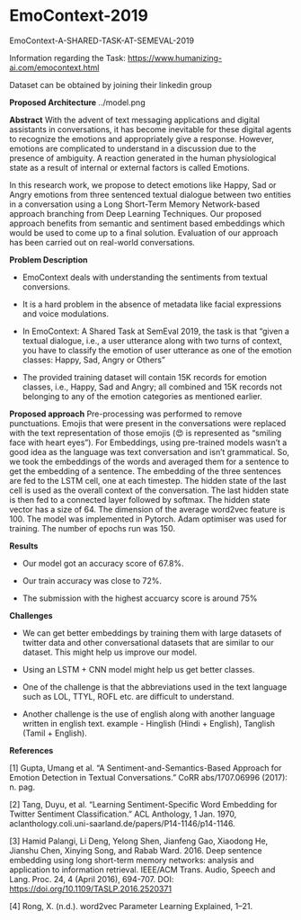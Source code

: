 # EmoContext-2019
EmoContext-A-SHARED-TASK-AT-SEMEVAL-2019

Information regarding the Task: https://www.humanizing-ai.com/emocontext.html

Dataset can be obtained by joining their linkedin group

**Proposed Architecture**
../model.png

**Abstract**
With the advent of text messaging applications and digital assistants in conversations, it has become inevitable for these digital agents to recognize the emotions and appropriately give a response. However, emotions are complicated to understand in a discussion due to the presence of ambiguity. A reaction generated in the human physiological state as a result of internal or external factors is called Emotions. 

In this research work, we propose to detect emotions like Happy, Sad or Angry emotions from three sentenced textual dialogue between two entities in a conversation using a Long Short-Term Memory Network-based approach branching from Deep Learning Techniques. Our proposed approach benefits from semantic and sentiment based embeddings which would be used to come up to a final solution. Evaluation of our approach has been carried out on real-world conversations.

**Problem Description**
- EmoContext deals with understanding the sentiments from textual conversions. 

- It is a hard problem in the absence of metadata like facial expressions and voice modulations.

- In EmoContext: A Shared Task at SemEval 2019, the task is that 
“given a textual dialogue, i.e., a user utterance along with two turns of context, you have to classify the emotion of user utterance as one of the emotion classes: Happy, Sad, Angry or Others​”

- The provided training dataset will contain 15K records for emotion classes, i.e., Happy, Sad and Angry; all combined and 15K records not belonging to any of the emotion categories as mentioned earlier. 

**Proposed approach**
Pre-processing was performed to remove punctuations. Emojis that were present in the conversations were replaced with the text representation of those emojis (😍 is represented as “smiling face with heart eyes”).
For Embeddings, using pre-trained models wasn’t a good idea as the language was text conversation and isn’t grammatical. So, we took the embeddings of the words and averaged them for a sentence to get the embedding of a sentence.
The embedding of the three sentences are fed to the LSTM cell, one at each timestep. The hidden state of the last cell is used as the overall context of the conversation. 
The last hidden state is then fed to a connected layer followed by softmax.  The hidden state vector has a size of 64. The dimension of the average word2vec feature is 100.
The model was implemented in Pytorch. Adam optimiser was used for training. The number of epochs run was 150.

**Results**
- Our model got an accuracy score of 67.8%.

- Our train accuracy was close to 72%.

- The submission with the highest accuarcy score is around 75%

**Challenges**
- We can get better embeddings by training them with large datasets of twitter data and other conversational datasets that are similar to our dataset. This might help us improve our model.

- Using an LSTM + CNN model might help us get better classes.

- One of the challenge is that the abbreviations used in the text language such as LOL, TTYL, ROFL etc. are difficult to understand.

- Another challenge is the use of english along with another language written in english  text. 
example - Hinglish (Hindi + English), Tanglish (Tamil + English).

**References**

[1] Gupta, Umang et al. “A Sentiment-and-Semantics-Based Approach for Emotion Detection in Textual Conversations.” CoRR abs/1707.06996 (2017): n. pag.

[2] Tang, Duyu, et al. “Learning Sentiment-Specific Word Embedding for Twitter Sentiment Classification.” ACL Anthology, 1 Jan. 1970, aclanthology.coli.uni-saarland.de/papers/P14-1146/p14-1146.

[3] Hamid Palangi, Li Deng, Yelong Shen, Jianfeng Gao, Xiaodong He, Jianshu Chen, Xinying Song, and Rabab Ward. 2016. Deep sentence embedding using long short-term memory networks: analysis and application to information retrieval. IEEE/ACM Trans. Audio, Speech and Lang. Proc. 24, 4 (April 2016), 694-707. DOI: https://doi.org/10.1109/TASLP.2016.2520371

[4] Rong, X. (n.d.). word2vec Parameter Learning Explained, 1–21.
